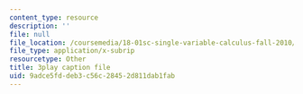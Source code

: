 ```yaml
---
content_type: resource
description: ''
file: null
file_location: /coursemedia/18-01sc-single-variable-calculus-fall-2010/9adce5fddeb3c56c28452d811dab1fab_al2lzKq4o5E.srt
file_type: application/x-subrip
resourcetype: Other
title: 3play caption file
uid: 9adce5fd-deb3-c56c-2845-2d811dab1fab
---
```

